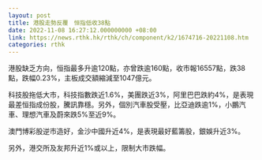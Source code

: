 ```yaml
---
layout: post
title: 港股走勢反覆　恒指低收38點
date: 2022-11-08 16:27:12.000000000 +08:00
link: https://news.rthk.hk/rthk/ch/component/k2/1674716-20221108.htm
categories: rthk
---
```


港股缺乏方向，恒指最多升逾120點，亦曾跌逾160點，收市報16557點，跌38點，跌幅0.23%，主板成交額縮減至1047億元。

科技股拖低大市，科技指數跌近1.6%，美團跌近3%，阿里巴巴跌約4%，是表現最差恒指成份股，騰訊靠穩。另外，個別汽車股受壓，比亞迪跌逾1%，小鵬汽車、理想汽車及蔚來跌5%至近9%。

澳門博彩股逆市造好，金沙中國升近4%，是表現最好藍籌股，銀娛升近3%。

另外，港交所及友邦升近1%或以上，限制大市跌幅。

